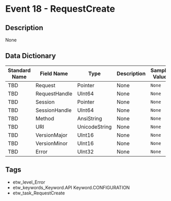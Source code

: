 # Event 18 - RequestCreate

## Description
None

## Data Dictionary
|Standard Name|Field Name|Type|Description|Sample Value|
|---|---|---|---|---|
|TBD|Request|Pointer|None|`None`|
|TBD|RequestHandle|UInt64|None|`None`|
|TBD|Session|Pointer|None|`None`|
|TBD|SessionHandle|UInt64|None|`None`|
|TBD|Method|AnsiString|None|`None`|
|TBD|URI|UnicodeString|None|`None`|
|TBD|VersionMajor|UInt16|None|`None`|
|TBD|VersionMinor|UInt16|None|`None`|
|TBD|Error|UInt32|None|`None`|

## Tags
* etw_level_Error
* etw_keywords_Keyword.API Keyword.CONFIGURATION
* etw_task_RequestCreate